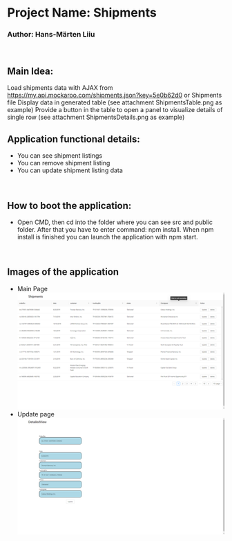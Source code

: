 # Project Name: Shipments
### Author: Hans-Märten Liiu
</br>

Main Idea:
-------------

Load shipments data with AJAX from https://my.api.mockaroo.com/shipments.json?key=5e0b62d0 or Shipments file
Display data in generated table (see attachment ShipmentsTable.png as example) 
Provide a button in the table to open a panel to visualize details of single row (see attachment ShipmentsDetails.png as example) 

## Application functional details:
* You can see shipment listings
* You can remove shipment listing
* You can update shipment listing data

</br>

## How to boot the application:
* Open CMD, then cd into the folder where you can see src and public folder. After that you have to enter command: npm install. When npm install is finished you can launch the application with npm start.

</br>

## Images of the application
* Main Page
![Source code](pictures/Home.PNG)
* Update page
![Source code](pictures/DetailedView.PNG)
</br>


